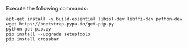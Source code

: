 Execute the following commands:

    apt-get install -y build-essential libssl-dev libffi-dev python-dev
    wget https://bootstrap.pypa.io/get-pip.py
    python get-pip.py
    pip install --upgrade setuptools
    pip install crossbar
